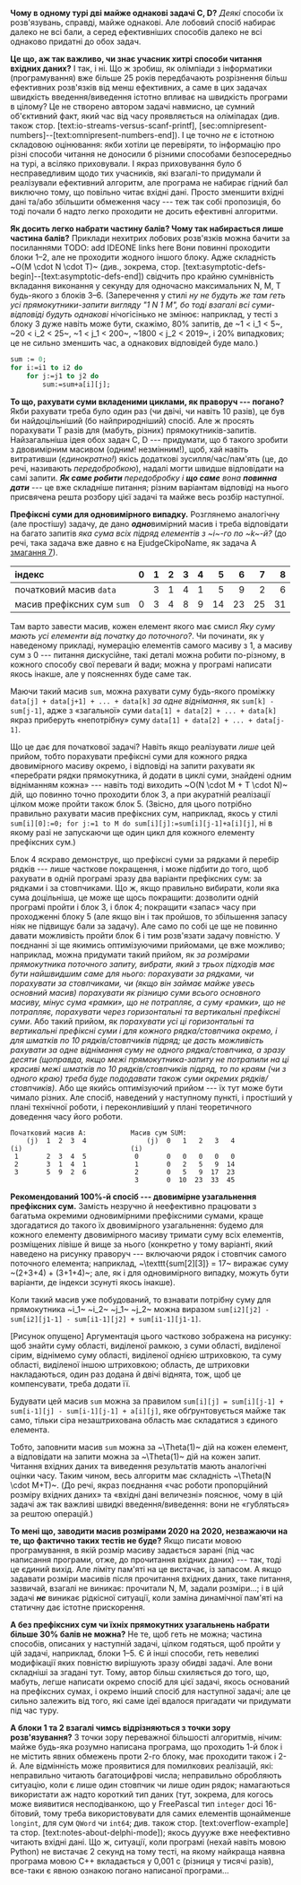 ﻿**Чому в одному турі дві майже однакові задачі C, D?**
*Деякі* способи їх розв'язувань, справді, майже однакові. Але лобовий спосіб набирає далеко не всі бали, а серед ефективніших способів далеко не всі однаково придатні до обох задач.

**Це що, аж так важливо, чи знає учасник хитрі способи читання вхідних даних?**
І так, і ні. Що ж зробиш, як олімпіади з інформатики (програмування) вже більше 25 років передбачають розрізнення більш ефективних розв'язків від менш ефективних, а саме в цих задачах швидкість введення/виведення істотно впливає на швидкість програми в цілому? Це не створено автором задачі навмисно, це сумний об'єктивний факт, який час від часу проявляється на оліміпадах (див. також стор. [text:io-streams-versus-scanf-printf], [sec:omnipresent-numbers]--[text:omnipresent-numbers-end]). І це точно *не* є істотною складовою оцінювання: якби хотіли це перевіряти, то інформацію про різні способи читання не доносили б різними способами безпосередньо на турі, а всіляко приховували. І якраз приховування було б несправедливим щодо тих учасників, які взагалі-то придумали й реалізували ефективний алгоритм, але програма не набирає гідний бал виключно тому, що повільно читає вхідні дані. Просто зменшити вхідні дані та/або збільшити обмеження часу --- теж так собі пропозиція, бо тоді почали б надто легко проходити не досить ефективні алгоритми.

**Як досить легко набрати частину балів? Чому так набирається лише частина балів?**
Приклади нехитрих лобових розв'язків можна бачити за посиланнями
TODO: add IDEONE links here
Вони повинні проходити блоки 1–2, але не проходити жодного іншого блоку. Адже складність ~O(M \cdot N \cdot T)~ (див., зокрема, стор. [text:asymptotic-defs-begin]--[text:asymptotic-defs-end]) свідчить про крайню сумнівність вкладання виконання у секунду для одночасно максимальних N, M, T будь-якого з блоків 3–6. (Заперечення у стилі *ну не будуть же там геть усі прямокутники-запити вигляду "1 N 1 M", бо тоді взагалі всі суми-відповіді будуть однакові* нічогісінько не змінює: наприклад, у тесті з блоку 3 дуже навіть може бути, скажімо, 80% запитів, де ~1 < i_1 < 5~, ~20 < i_2 < 25~, ~1 < j_1 < 200~, ~1800 < j_2 < 2019~, і 20% випадкових; це не сильно зменшить час, а однакових відповідей буде мало.)

```pascal
sum := 0;
for i:=i1 to i2 do
    for j:=j1 to j2 do
        sum:=sum+a[i][j];
```

**То що, рахувати суми вкладеними циклами, як праворуч --- погано?**
Якби рахувати треба було один раз (чи двічі, чи навіть 10 разів), це був би найдоцільніший (бо найприродніший) спосіб. Але ж просять порахувати T разів для (мабуть, різних) прямокутників-запитів. Найзагальніша ідея обох задач C, D --- придумати, що б такого зробити з двовимірним масивом (одним! незмінним!), щоб, хай навіть витративши (*єдинократно!*) якісь додаткові зусилля/час/пам'ять (це, до речі, називають *передобробкою*), надалі могти швидше відповідати на самі запити. ***Як саме робити*** *передобробку і* ***що саме*** *вона* ***повинна дати*** --- це вже складніше питання; різним варіантам відповіді на нього присвячена решта розбору цієї задачі та майже весь розбір наступної.

**Префіксні суми для одновимірного випадку.**
Розглянемо аналогічну (але простішу) задачу, де дано ***одно***вимірний масив і треба відповідати на багато запитів *яка сума всіх підряд елементів з ~i~-го по ~k~-й?* (до речі, така задача вже давно є на EjudgeCkipoName, як задача A [змагання 7](https://ejudge.ckipo.edu.ua/cgi-bin/register?action=212&contest_id=7&locale_id=2)).

| індекс                          |   0 |   1 |   2 |   3 |   4 |    5 |    6 |    7 |    8 |
| :------------------------------ | --: | --: | --: | --: | --: | ---: | ---: | ---: | ---: |
| початковий масив `data`         |     |   3 |   1 |   4 |   1 |    5 |    9 |    2 |    6 |
| масив префіксних сум `sum`      |   0 |   3 |   4 |   8 |   9 |   14 |   23 |   25 |   31 |

Там варто завести масив, кожен елемент якого має смисл *Яку суму мають усі елементи від початку до поточного?*. Чи починати, як у наведеному прикладі, нумерацію елементів самого масиву з 1, а масиву сум з 0 --- питання дискусійне, такі деталі можна робити по-різному, в кожного способу свої переваги й вади; можна у програмі написати якось інакше, але у поясненнях буде саме так.

Маючи такий масив `sum`, можна рахувати суму будь-якого проміжку `data[j] + data[j+1] + ... + data[k]` *за одне віднімання*, як `sum[k] - sum[j-1]`, адже з «загальної» суми `data[1] + data[2] + ... + data[k]` якраз приберуть «непотрібну» суму `data[1] + data[2] + ... + data[j-1]`.

Що це дає для початкової задачі?
Навіть якщо реалізувати *лише* цей прийом, тобто порахувати префіксні суми для кожного рядка двовимірного масиву окремо, і відповіді на запити рахувати як «перебрати рядки прямокутника, й додати в циклі суми, знайдені одним відніманням кожна» --- навіть тоді виходить ~O(N \cdot M + T \cdot N)~ дій, що повинно точно проходити блок 3, а при акуратній реалізації цілком може пройти також блок 5. (Звісно, для цього потрібно правильно рахувати масив префіксних сум, наприклад, якось у стилі `sum[i][0]:=0; for j:=1 to M do sum[i][j]:=sum[i][j-1]+a[i][j]`, ні в якому разі не запускаючи ще один цикл для кожного елементу префіксних сум.)

Блок 4 яскраво демонструє, що префіксні суми за рядками й перебір рядків --- лише часткове покращення, і може підбити до того, щоб рахувати в одній програмі зразу два варіанти префіксних сум: за рядками і за стовпчиками. Що ж, якщо правильно вибирати, коли яка сума доцільніша, це може ще щось покращити: дозволити одній програмі пройти і блок 3, і блок 4; покращити «запас» часу при проходженні блоку 5 (але якщо він і так пройшов, то збільшення запасу ніяк не підвищує бали за задачу). Але само по собі це ще не повинно давати можливість пройти блок 6 і тим розв'язати задачу повністю.
У поєднанні зі ще якимись оптимізуючими прийомами, це вже можливо; наприклад, можна придумати такий прийом, як *за розмірами прямокутника поточного запиту, вибрати, який з трьох підходів має бути найшвидшим саме для нього: порахувати за рядками, чи порахувати за стовпчиками, чи (якщо він займає майже увесь основний масив) порахувати як різницю суми всього основного масиву, мінус сума «рамки», що не потрапляє, а суму «рамки», що не потрапляє, порахувати через горизонтальні та вертикальні префіксні суми*. Або такий прийом, як *порахувати усі ці горизонтальні та вертикальні префіксні суми і для кожного рядка/стовпчика окремо, і для шматків по 10 рядків/стовпчиків підряд; це дасть можливість рахувати за одне віднімання суму не одного рядка/стовпчика, а зразу десяти (щоправда, якщо межі прямокутника-запиту не потрапили на ці красиві межі шматків по 10 рядків/стовпчиків підряд, то по краям (чи з одного краю) треба буде пододавати також суми окремих рядків/стовпчиків)*. Або ще якийсь оптимізуючий прийом --- їх тут може бути чимало різних. Але спосіб, наведений у наступному пункті, і простіший у плані технічної роботи, і переконливіший у плані теоретичного доведення часу його роботи.

```text
Початковий масив A:           Масив сум SUM:
    (j)  1  2  3  4               (j)  0   1   2   3   4
(i)                           (i)
 1       2  3  4  5            0       0   0   0   0   0
 2       3  1  4  1            1       0   2   5   9  14
 3       5  9  2  6            2       0   5   9  17  23
                               3       0  10  23  33  45
```

**Рекомендований 100%-й спосіб --- двовимірне узагальнення префіксних сум.**
Замість незручно й неефективно працювати з багатьма окремими одновимірними префіксними сумами, краще здогадатися до такого їх двовимірного узагальнення: будемо для кожного елементу двовимірного масиву тримати суму всіх елементів, розміщених лівіше й вище за нього (конкретно у тому варіанті, який наведено на рисунку праворуч --- включаючи рядок і стовпчик самого поточного елемента; наприклад, ~\texttt{sum[2][3]} = 17~ виражає суму ~(2+3+4) + (3+1+4)~; але, як і для одновимірного випадку, можуть бути варіанти, де індекси зсунуті якось інакше).

Коли такий масив уже побудований, то взнавати потрібну суму для прямокутника ~i_1~ ~i_2~ ~j_1~ ~j_2~ можна виразом `sum[i2][j2] - sum[i2][j1-1] - sum[i1-1][j2] + sum[i1-1][j1-1]`.

[Рисунок опущено]
Аргументація цього частково зображена на рисунку: щоб знайти суму області, виділеної рамкою, з суми області, виділеної сірим, віднімемо суму області, виділеної однією штриховкою, та суму області, виділеної іншою штриховкою; область, де штриховки накладаються, один раз додана й двічі віднята, тож, щоб це компенсувати, треба додати її.

Будувати цей масив `sum` можна за правилом
`sum[i][j] = sum[i][j-1] + sum[i-1][j] - sum[i-1][j-1] + a[i][j]`, яке обґрунтовується майже так само, тільки сіра незаштрихована область має складатися з єдиного елемента.

Тобто, заповнити масив `sum` можна за ~\Theta(1)~ дій на кожен елемент, а відповідати на запити можна за ~\Theta(1)~ дій на кожен запит. Читання вхідних даних та виведення результатів мають аналогічні оцінки часу. Таким чином, весь алгоритм має складність ~\Theta(N \cdot M+T)~. (До речі, якраз поєднання «час роботи пропорційний розміру вхідних даних» та «вхідні дані величезні» пояснює, чому в цій задачі аж так важливі швидкі введення/виведення: вони не «губляться» за рештою операцій.)

**То мені що, заводити масив розмірами 2020 на 2020, незважаючи на те, що фактично таких тестів не буде?**
Якщо писати мовою програмування, в якій розмір масиву задається зарані (під час написання програми, отже, до прочитання вхідних даних) --- так, тоді це єдиний вихід. Але ліміту пам'яті на це вистачає, із запасом. А якщо задавати розміри масивів після прочитання вхідних даних, таке питання, зазвичай, взагалі не виникає: прочитали N, M, задали розміри...; і в цій задачі ***не*** виникає рідкісної ситуації, коли заміна динамічної пам'яті на статичну дає істотне прискорення.

**А без префіксних сум чи їхніх прямокутних узагальнень набрати більше 30% балів не можна?**
Не те, щоб геть не можна; частина способів, описаних у наступній задачі, цілком годяться, щоб пройти у цій задачі, наприклад, блоки 1–5. Є й інші способи, геть невеликі модифікації яких повністю вирішують зразу обидві задачі. Але вони складніші за згадані тут. Тому, автор більш схиляється до того, що, мабуть, легше написати окремо спосіб для цієї задачі, якось оснований на префіксних сумах, і окремо інший спосіб для наступної задачі; але це сильно залежить від того, які саме ідеї вдалося пригадати чи придумати під час туру.

**А блоки 1 та 2 взагалі чимсь відрізняються з точки зору розв'язування?**
З точки зору переважної більшості алгоритмів, нічим: майже будь-яка розумно написана програма, що проходить 1-й блок і не містить явних обмежень проти 2-го блоку, має проходити також і 2-й. Але відмінність може проявитися для помилкових реалізацій, які: неправильно читають багатоцифрові числа; неправильно обробляють ситуацію, коли є лише один стовпчик чи лише один рядок; намагаються використати аж надто короткий тип даних (тут, зокрема, для когось може виявитися несподіванкою, що у FreePascal тип `integer` досі 16-бітовий, тому треба використовувати для самих елементів щонайменше `longint`, для сум `QWord` чи `int64`; див. також стор. [text:overflow-example] та стор. [text:notes-about-delphi-mode]); якось дуууже вже неефективно читають вхідні дані. Що ж, ситуації, коли програмі (нехай навіть мовою Python) не вистачає 2 секунд на тому тесті, на якому найкраща наявна програма мовою C++ вкладається у 0,001 с (різниця у тисячі разів), все-таки є явною ознакою погано написаної програми...